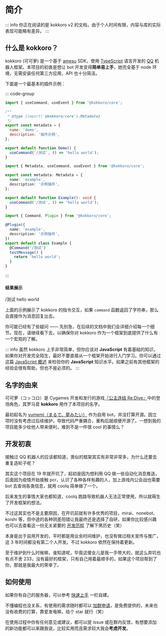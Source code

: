 <script setup>
import FlipCard from '../.vitepress/theme/components/FlipCard.vue';
</script>

# 简介

::: info
你正在阅读的是 kokkoro v2 的文档，由于个人时间有限，内容与库的实际表现可能略有差异。
:::

## 什么是 kokkoro？

kokkoro (可可萝) 是一个基于 [amesu](https://github.com/xueelf/amesu) SDK，使用 [TypeScript](https://www.typescriptlang.org/) 语言开发的 [QQ](https://im.qq.com/) 机器人框架。本项目的初衷是想让 bot 开发变得**简单易上手**，她完全基于 node 环境，无需安装任何第三方应用，API 也十分简洁。

下面是一个最基本的插件示例：

::: code-group

```javascript [javascript]
import { useCommand, useEvent } from '@kokkoro/core';

/**
 * @type {import('@kokkoro/core').Metadata}
 */
export const metadata = {
  name: 'demo',
  description: '插件示例',
};

export default function Demo() {
  useCommand('/测试', () => 'hello world');
}
```

```typescript [typescript (Hook)]
import { Metadata, useCommand, useEvent } from '@kokkoro/core';

export const metadata: Metadata = {
  name: 'example',
  description: '示例插件',
};

export default function Example(): void {
  useCommand('/测试', () => 'hello world');
}
```

```typescript [typescript (Decorator)]
import { Command, Plugin } from '@kokkoro/core';

@Plugin({
  name: 'example',
  description: '示例插件',
})
export default class Example {
  @Command('/测试')
  testMessage() {
    return 'hello world';
  }
}
```

:::

#### 结果展示

<ChatPanel>
  <ChatMessage :id="2225151531" nickname="Yuki">/测试</ChatMessage>
  <ChatMessage :id="2854205915" nickname="可可萝">hello world</ChatMessage>
</ChatPanel>

上面的示例展示了 kokkoro 的指令交互，如果 `command` 函数返回了字符串，那么会直接作为消息回复出去。

你可能已经有了些疑问 —— 先别急，在后续的文档中我们会详细介绍每一个细节。现在，请继续看下去，以确保你对 kokkoro 作为一个框架到底提供了什么有一个宏观的了解。

::: info
虽然 kokkoro 上手非常简单，但你应该对 **JavaScript** 有着基础的知识，如果你对开发完全陌生，最好不要直接从一个框架开始进行入门学习。你可以通过这篇 [JavaScript 概述](https://developer.mozilla.org/zh-CN/docs/Web/JavaScript/Language_Overview) 来检验你的 **JavaScript** 知识水平。如果之前有其他框架的经验会很有帮助，但也不是必须的。
:::

## 名字的由来

可可萝（コッコロ）是 Cygames 开发和发行的游戏[『公主连结 Re:Dive』](https://game.bilibili.com/pcr/)中的登场角色，其罗马音 **kokkoro** 用作了本项目的名字。

<flipCard
  front="/images/priconne/105931.png"
  back="/images/priconne/107661.png"
/>

最初起名为 [yumemi（まるで、夢みたい）](https://github.com/dcyuki/yumemi_bot) 作为自用 bot，并没打算开源。因立项时没有考虑过后续维护，导致代码严重耦合，重构后就顺便开源了。一想到我的项目能多少给他人带来便利，难到不是一件很 cool 的事情么？

## 开发初衷

接触过 QQ 机器人的应该都知道，类似的框架其实有非常非常多，为什么还要去重复造轮子呢？

其实这个项目在 19 年就开坑了，起初是因为想利用 QQ 做一些自动化消息推送，后面因为疫情开始接触 pcr，认识了各种各样有趣的人，加上游戏内公会战也需要 bot 去查询各类信息，就用 coolq 简单做了一个。

后来发生的事情大家也都知道，coolq 跑路导致机器人无法正常使用，所以就萌生了开发框架的想法。

不过这其实也不是主要原因，在开坑前就有许多优秀的项目，mirai、nonebot、koishi 等，但中途的各种阴差阳错让我最终还是选择了自研，如果你比较感兴趣也可以去查看这一份无关紧要的 [开发历程](/about/history) 了解下黑历史（笑）

本身是出于自用开发的，平时都是用业余时间维护，也没有做过相关宣传与推广，这 3 年时间都没有第二个人开发。不过 kokkoro 依然在保持着更新。

至于维护到什么时候嘛，谁知道呢，毕竟这傻女儿是我一手带大的，就这么弃坑也有点不舍 233，没有最好的框架，只有自己用着最顺手的，如果这个项目帮到了你，那就是我最大的荣幸了。

## 如何使用

如果你有自己的服务器，可以参考 [快速上手](/guide/quick-start) 一栏自建。

不懂编程也没关系，有使用的需求随时都可以 [加群申请](https://jq.qq.com/?_wv=1027&k=3hcWCnhq)，是免费提供的，未来也没有收费的打算，靠爱发电嘛，给个 star 就行（笑）

在使用过程中你有任何意见或建议，都可以提 issue 或在群内反馈，有想要添加的新功能都可以来跟我说，比较实用而且需求较大我会**考虑开发**。

